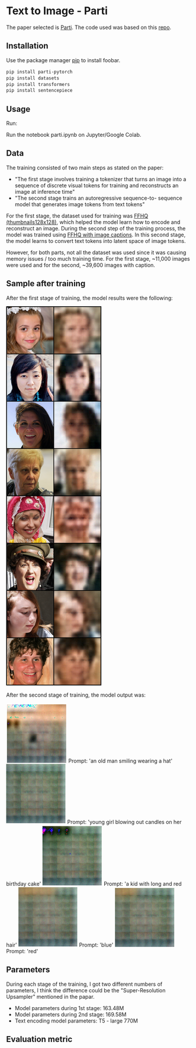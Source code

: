 # Text to Image - Parti

The paper selected is [Parti](https://arxiv.org/pdf/2206.10789v1.pdf). The code used was based on this [repo](https://github.com/lucidrains/parti-pytorch).

## Installation

Use the package manager [pip](https://pip.pypa.io/en/stable/) to install foobar.

```bash
pip install parti-pytorch
pip install datasets
pip install transformers
pip install sentencepiece
```

## Usage
Run:

Run the notebook parti.ipynb on Jupyter/Google Colab.

## Data

The training consisted of two main steps as stated on the paper:
- "The first stage
involves training a tokenizer that turns an image into a sequence of discrete visual tokens for training
and reconstructs an image at inference time"
- "The second stage trains an autoregressive sequence-to-
sequence model that generates image tokens from text tokens"

For the first stage, the dataset used for training was [FFHQ (thumbnails128x128)](https://github.com/NVlabs/ffhq-dataset), which helped the model learn how to encode and reconstruct an image. During the second step of the training process, the model was trained using [FFHQ with image captions](cr7Por/ffhq_controlnet_5_2_23). In this second stage, the model learns to convert text tokens into latent space of image tokens.

However, for both parts, not all the dataset was used since it was causing memory issues / too much training time. For the first stage, ~11,000 images were used and for the second, ~39,600 images with caption.

## Sample after training
After the first stage of training, the model results were the following:

![In the left column, the input image, in the right column, the reconstructed image](images/1250.png#center)

After the second stage of training, the model output was:

![Prompt: 'an old man smiling wearing a hat'](images/0.PNG)
Prompt: 'an old man smiling wearing a hat'
![Prompt: 'young girl blowing out candles on her birthday cake'](images/1.PNG)
Prompt: 'young girl blowing out candles on her birthday cake'
![Prompt: 'a kid with long and red hair'](images/2.PNG)
Prompt: 'a kid with long and red hair'
![Prompt: 'blue'](images/3.PNG)
Prompt: 'blue'
![Prompt: 'red'](images/4.PNG)
Prompt: 'red'

## Parameters
During each stage of the training, I got two different numbers of parameters, I think the difference could be the "Super-Resolution Upsampler" mentioned in the papar.
- Model parameters during 1st stage: 163.48M
- Model parameters during 2nd stage: 169.58M
- Text encoding model parameters: T5 - large 770M

## Evaluation metric

